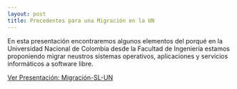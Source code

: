 ```yaml
---
layout: post
title: Precedentes para una Migración en la UN
---
```


En esta presentación encontraremos algunos elementos del porqué en la Universidad Nacional de Colombia desde la Facultad de Ingeniería estamos proponiendo migrar neustros sistemas operativos, aplicaciones y servicios informáticos a software libre.

 [Ver Presentación: Migración-SL-UN](https://mleonardomp.github.io/msl.reveal) 
